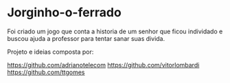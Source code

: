 # Jorginho-o-ferrado
Foi criado um jogo que conta a historia de um senhor que ficou individado e buscou ajuda a professor para tentar sanar suas divida.


Projeto e ideias composta por:

https://github.com/adrianotelecom
https://github.com/vitorlombardi
https://github.com/ttgomes
